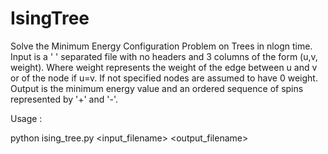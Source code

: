 # IsingTree
Solve the Minimum Energy Configuration Problem on Trees in nlogn time.
Input is a ' ' separated file with no headers and 3 columns
of the form (u,v, weight). Where weight represents the weight of
the edge between u and v or of the node if u=v. If not specified
nodes are assumed to have 0 weight.
Output is the minimum energy value and an ordered sequence of
spins represented by '+' and '-'.

Usage :

python ising_tree.py <input_filename> <output_filename>
